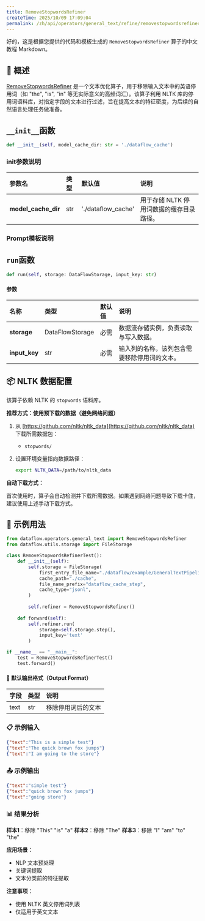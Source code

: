 ```yaml
---
title: RemoveStopwordsRefiner
createTime: 2025/10/09 17:09:04
permalink: /zh/api/operators/general_text/refine/removestopwordsrefiner/
---
```


好的，这是根据您提供的代码和模板生成的 `RemoveStopwordsRefiner` 算子的中文教程 Markdown。

## 📘 概述

[RemoveStopwordsRefiner](https://github.com/OpenDCAI/DataFlow/blob/main/dataflow/operators/refiners/remove_stopwords_refiner.py) 是一个文本优化算子，用于移除输入文本中的英语停用词（如 "the", "is", "in" 等无实际意义的高频词汇）。该算子利用 NLTK 库的停用词语料库，对指定字段的文本进行过滤，旨在提高文本的特征密度，为后续的自然语言处理任务做准备。

## `__init__`函数

```python
def __init__(self, model_cache_dir: str = './dataflow_cache')
```

### init参数说明

| 参数名 | 类型 | 默认值 | 说明 |
| :--- | :--- | :--- | :--- |
| **model_cache_dir** | str | './dataflow_cache' | 用于存储 NLTK 停用词数据的缓存目录路径。 |

### Prompt模板说明



## `run`函数

```python
def run(self, storage: DataFlowStorage, input_key: str)
```

#### 参数

| 名称 | 类型 | 默认值 | 说明 |
| :--- | :--- | :--- | :--- |
| **storage** | DataFlowStorage | 必需 | 数据流存储实例，负责读取与写入数据。 |
| **input_key** | str | 必需 | 输入列的名称，该列包含需要移除停用词的文本。 |

## 📦 NLTK 数据配置

该算子依赖 NLTK 的 `stopwords` 语料库。

**推荐方式：使用预下载的数据（避免网络问题）**

1. 从 [https://github.com/nltk/nltk_data](https://github.com/nltk/nltk_data) 下载所需数据包：
   - `stopwords/`

2. 设置环境变量指向数据路径：
   ```bash
   export NLTK_DATA=/path/to/nltk_data
   ```

**自动下载方式：**

首次使用时，算子会自动检测并下载所需数据。如果遇到网络问题导致下载卡住，建议使用上述手动下载方式。

## 🧠 示例用法

```python
from dataflow.operators.general_text import RemoveStopwordsRefiner
from dataflow.utils.storage import FileStorage

class RemoveStopwordsRefinerTest():
    def __init__(self):
        self.storage = FileStorage(
            first_entry_file_name="./dataflow/example/GeneralTextPipeline/remove_stopwords_test_input.jsonl",
            cache_path="./cache",
            file_name_prefix="dataflow_cache_step",
            cache_type="jsonl",
        )
        
        self.refiner = RemoveStopwordsRefiner()
        
    def forward(self):
        self.refiner.run(
            storage=self.storage.step(),
            input_key='text'
        )

if __name__ == "__main__":
    test = RemoveStopwordsRefinerTest()
    test.forward()
```

#### 🧾 默认输出格式（Output Format）

| 字段 | 类型 | 说明 |
| :--- | :---- | :---------- |
| text | str | 移除停用词后的文本 |

### 📋 示例输入

```json
{"text":"This is a simple test"}
{"text":"The quick brown fox jumps"}
{"text":"I am going to the store"}
```

### 📤 示例输出

```json
{"text":"simple test"}
{"text":"quick brown fox jumps"}
{"text":"going store"}
```

### 📊 结果分析

**样本1**：移除 "This" "is" "a"
**样本2**：移除 "The"
**样本3**：移除 "I" "am" "to" "the"

**应用场景**：
- NLP 文本预处理
- 关键词提取
- 文本分类前的特征提取

**注意事项**：
- 使用 NLTK 英文停用词列表
- 仅适用于英文文本
```
